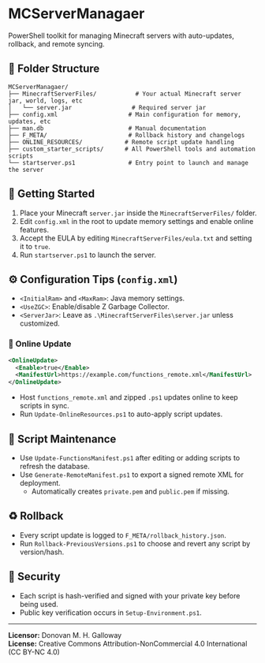 # MCServerManagaer
PowerShell toolkit for managing Minecraft servers with auto-updates, rollback, and remote syncing.

## 📁 Folder Structure
```
MCServerManagaer/
├── MinecraftServerFiles/           # Your actual Minecraft server jar, world, logs, etc
│   └── server.jar                 # Required server jar
├── config.xml                    # Main configuration for memory, updates, etc
├── man.db                        # Manual documentation
├── F_META/                       # Rollback history and changelogs
├── ONLINE_RESOURCES/            # Remote script update handling
├── custom_starter_scripts/      # All PowerShell tools and automation scripts
└── startserver.ps1               # Entry point to launch and manage the server
```

## 🚀 Getting Started
1. Place your Minecraft `server.jar` inside the `MinecraftServerFiles/` folder.
2. Edit `config.xml` in the root to update memory settings and enable online features.
3. Accept the EULA by editing `MinecraftServerFiles/eula.txt` and setting it to `true`.
4. Run `startserver.ps1` to launch the server.

## ⚙️ Configuration Tips (`config.xml`)
- `<InitialRam>` and `<MaxRam>`: Java memory settings.
- `<UseZGC>`: Enable/disable Z Garbage Collector.
- `<ServerJar>`: Leave as `.\MinecraftServerFiles\server.jar` unless customized.

### 🔄 Online Update
```xml
<OnlineUpdate>
  <Enable>true</Enable>
  <ManifestUrl>https://example.com/functions_remote.xml</ManifestUrl>
</OnlineUpdate>
```
- Host `functions_remote.xml` and zipped `.ps1` updates online to keep scripts in sync.
- Run `Update-OnlineResources.ps1` to auto-apply script updates.

## 🔧 Script Maintenance
- Use `Update-FunctionsManifest.ps1` after editing or adding scripts to refresh the database.
- Use `Generate-RemoteManifest.ps1` to export a signed remote XML for deployment.
   - Automatically creates `private.pem` and `public.pem` if missing.

## ♻️ Rollback
- Every script update is logged to `F_META/rollback_history.json`.
- Run `Rollback-PreviousVersions.ps1` to choose and revert any script by version/hash.

## 🔐 Security
- Each script is hash-verified and signed with your private key before being used.
- Public key verification occurs in `Setup-Environment.ps1`.

---
**Licensor:** Donovan M. H. Galloway  
**License:** Creative Commons Attribution-NonCommercial 4.0 International (CC BY-NC 4.0)
